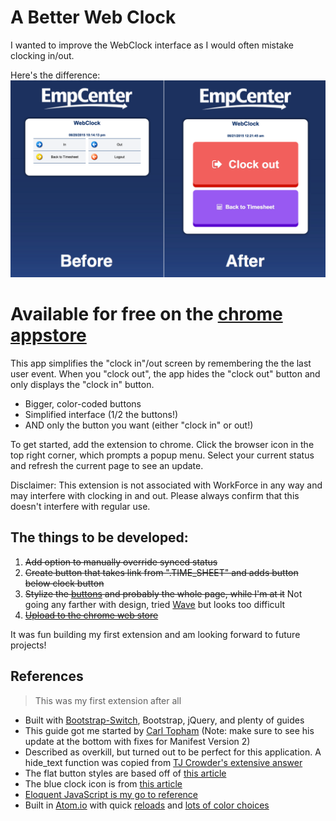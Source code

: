A Better Web Clock
===================

I wanted to improve the WebClock interface as I would often mistake clocking in/out.

Here's the difference:
![Comparison](../A%20Better%20WebClock%20Promotional/Comparison.png)

# Available for free on the [chrome appstore](https://chrome.google.com/webstore/detail/web-clock-ux/bemigfbpfihgefbnbncjddfbgknchfaf)
This app simplifies the "clock in"/out screen by remembering the the last user event. When you "clock out", the app hides the "clock out" button and only displays the "clock in" button.

- Bigger, color-coded buttons
- Simplified interface (1/2 the buttons!)
- AND only the button you want (either "clock in" or out!)

To get started, add the extension to chrome. Click the browser icon in the top right corner, which prompts a popup menu. Select your current status and refresh the current page to see an update.

Disclaimer: This extension is not associated with WorkForce in any way and may interfere with clocking in and out. Please always confirm that this doesn't interfere with regular use.

## The things to be developed:
1. ~~Add option to manually override synced status~~
2. ~~Create button that takes link from ".TIME_SHEET" and adds button below clock button~~
1. ~~Stylize the [buttons](http://cssdeck.com/labs/beautiful-flat-buttons) and probably the whole page, while I'm at it~~ Not going any farther with design, tried [Wave](http://fian.my.id/Waves/#start) but looks too difficult
1. ~~[Upload to the chrome web store](https://developer.chrome.com/webstore/publish)~~

It was fun building my first extension and am looking forward to future projects!

## References
> This was my first extension after all

- Built with [Bootstrap-Switch](http://www.bootstrap-switch.org/), Bootstrap, jQuery, and plenty of guides
- This guide got me started by [Carl Topham](https://carl-topham.com/theblog/post/creating-chrome-extension-uses-jquery-manipulate-dom-page/) (Note: make sure to see his update at the bottom with fixes for Manifest Version 2)
- Described as overkill, but turned out to be perfect for this application. A hide_text function was copied from [TJ Crowder's extensive answer](http://stackoverflow.com/questions/5824091/jquery-hiding-text-only-in-h2-block-not-background)
- The flat button styles are based off of [this article](http://www.commentredirect.com/make-awesome-flat-buttons-css/)
- The blue clock icon is from [this article](http://webdesign.tutsplus.com/articles/making-web-icons-smarter--webdesign-15586)
- [Eloquent JavaScript is my go to reference](http://eloquentjavascript.net/03_functions.html)
- Built in [Atom.io](https://atom.io/) with quick [reloads](https://chrome.google.com/webstore/detail/extensions-reloader/fimgfedafeadlieiabdeeaodndnlbhid) and [lots of color choices](http://coolors.co/app/)
